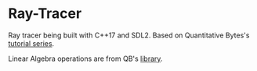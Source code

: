 # Ray-Tracer
Ray tracer being built with C++17 and SDL2. Based on Quantitative Bytes's [tutorial series](https://www.youtube.com/playlist?list=PL3WoIG-PLjSt54LvzY2SuBQDl-cXa11Tm).

Linear Algebra operations are from QB's [library](https://github.com/QuantitativeBytes/qbLinAlg).
